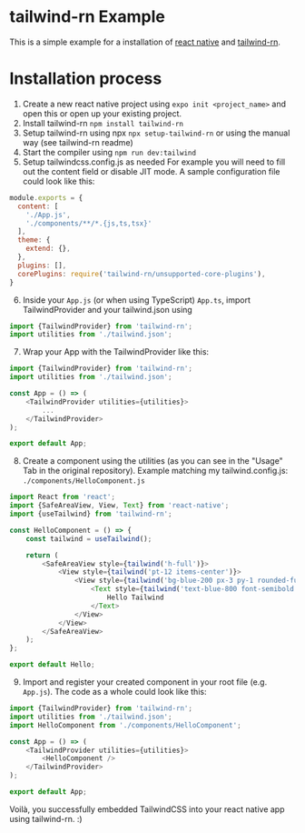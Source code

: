 # tailwind-rn Example

This is a simple example for a installation of [react native](https://reactnative.dev/) and [tailwind-rn](https://github.com/vadimdemedes/tailwind-rn).

# Installation process

1. Create a new react native project using `expo init <project_name>` and open this or open up your existing project.
2. Install tailwind-rn `npm install tailwind-rn`
3. Setup tailwind-rn using npx `npx setup-tailwind-rn` or using the manual way (see tailwind-rn readme)
4. Start the compiler using `npm run dev:tailwind`
5. Setup tailwindcss.config.js as needed
For example you will need to fill out the content field or disable JIT mode. A sample configuration file could look like this:

```js
module.exports = {
  content: [
    './App.js',
    './components/**/*.{js,ts,tsx}'
  ],
  theme: {
    extend: {},
  },
  plugins: [],
  corePlugins: require('tailwind-rn/unsupported-core-plugins'),
}

```
6. Inside your `App.js` (or when using TypeScript) `App.ts`, import TailwindProvider and your tailwind.json using
```js
import {TailwindProvider} from 'tailwind-rn';
import utilities from './tailwind.json';
```
7. Wrap your App with the TailwindProvider like this:
```js
import {TailwindProvider} from 'tailwind-rn';
import utilities from './tailwind.json';

const App = () => (
	<TailwindProvider utilities={utilities}>
		...
	</TailwindProvider>
);

export default App;
```
8. Create a component using the utilities (as you can see in the "Usage" Tab in the original repository). Example matching my tailwind.config.js:
`./components/HelloComponent.js`
```js
import React from 'react';
import {SafeAreaView, View, Text} from 'react-native';
import {useTailwind} from 'tailwind-rn';

const HelloComponent = () => {
	const tailwind = useTailwind();

	return (
		<SafeAreaView style={tailwind('h-full')}>
			<View style={tailwind('pt-12 items-center')}>
				<View style={tailwind('bg-blue-200 px-3 py-1 rounded-full')}>
					<Text style={tailwind('text-blue-800 font-semibold')}>
						Hello Tailwind
					</Text>
				</View>
			</View>
		</SafeAreaView>
	);
};

export default Hello;
```
9. Import and register your created component in your root file (e.g. `App.js`). The code as a whole could look like this:
```js
import {TailwindProvider} from 'tailwind-rn';
import utilities from './tailwind.json';
import HelloComponent from './components/HelloComponent';

const App = () => (
	<TailwindProvider utilities={utilities}>
		<HelloComponent />
	</TailwindProvider>
);

export default App;
```

Voilà, you successfully embedded TailwindCSS into your react native app using tailwind-rn. :)
